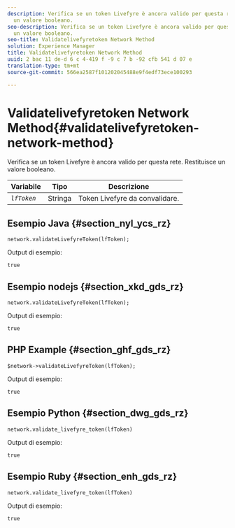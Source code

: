```yaml
---
description: Verifica se un token Livefyre è ancora valido per questa rete. Restituisce
  un valore booleano.
seo-description: Verifica se un token Livefyre è ancora valido per questa rete. Restituisce
  un valore booleano.
seo-title: Validatelivefyretoken Network Method
solution: Experience Manager
title: Validatelivefyretoken Network Method
uuid: 2 bac 11 de-d 6 c 4-419 f -9 c 7 b -92 cfb 541 d 07 e
translation-type: tm+mt
source-git-commit: 566ea2587f101202045488e9f4edf73ece100293

---
```



# Validatelivefyretoken Network Method{#validatelivefyretoken-network-method}

Verifica se un token Livefyre è ancora valido per questa rete. Restituisce un valore booleano.

| Variabile | Tipo | Descrizione |
|---|---|---|
| *`lfToken`* | Stringa | Token Livefyre da convalidare. |

## Esempio Java {#section_nyl_ycs_rz}

```
network.validateLivefyreToken(lfToken); 
```

Output di esempio:

```
true 
```

## Esempio nodejs {#section_xkd_gds_rz}

```
network.validateLivefyreToken(lfToken); 
```

Output di esempio:

```
true 
```

## PHP Example {#section_ghf_gds_rz}

```
$network->validateLivefyreToken(lfToken); 
```

Output di esempio:

```
true 
```

## Esempio Python {#section_dwg_gds_rz}

```
network.validate_livefyre_token(lfToken) 
```

Output di esempio:

```
true 
```

## Esempio Ruby {#section_enh_gds_rz}

```
network.validate_livefyre_token(lfToken) 
```

Output di esempio:

```
true 
```

